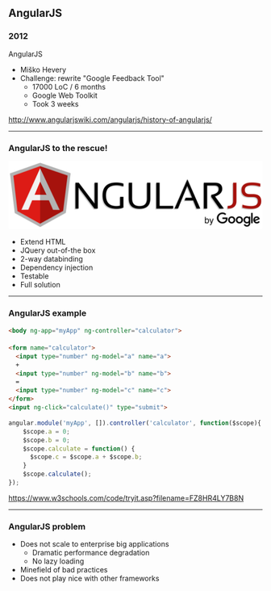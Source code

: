 ## AngularJS

<div class="timeline compact">
  <div class="container right">
    <div class="content">
      <h3>2012</h3>
      <p>AngularJS</p>
    </div>
  </div>
</div>

* Miško Hevery
* Challenge: rewrite "Google Feedback Tool"
    * 17000 LoC / 6 months
    * Google Web Toolkit
    * Took 3 weeks


http://www.angularjswiki.com/angularjs/history-of-angularjs/ <!-- .element target="_blank" class="compact" -->

---

### AngularJS to the rescue!

![AngularJS](/img/AngularJS_logo.svg) <!-- .element: style="background: #fff"-->

* Extend HTML
* JQuery out-of-the box
* 2-way databinding
* Dependency injection
* Testable
* Full solution

---

### AngularJS example

```html
<body ng-app="myApp" ng-controller="calculator">

<form name="calculator">
  <input type="number" ng-model="a" name="a">
  +
  <input type="number" ng-model="b" name="b">
  =
  <input type="number" ng-model="c" name="c">
</form>
<input ng-click="calculate()" type="submit">
```

<!--.element class="compact"-->

```js
angular.module('myApp', []).controller('calculator', function($scope){
	$scope.a = 0;
    $scope.b = 0;
    $scope.calculate = function() {
      $scope.c = $scope.a + $scope.b;
    }
    $scope.calculate();
});
```

<!--.element class="compact"-->

https://www.w3schools.com/code/tryit.asp?filename=FZ8HR4LY7B8N <!-- .element target="_blank" class="reference" -->

---

### AngularJS problem

* Does not scale to enterprise big applications
    * Dramatic performance degradation 
    * No lazy loading
* Minefield of bad practices
* Does not play nice with other frameworks